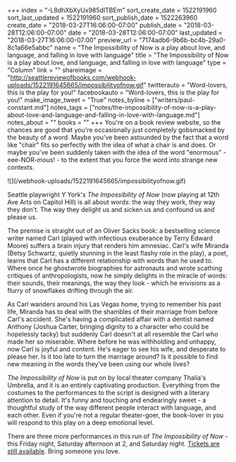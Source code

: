 +++
index = "-L8dhXbXyUx985dlTBEm"
sort_create_date = 1522191960
sort_last_updated = 1522191960
sort_publish_date = 1522263960
create_date = "2018-03-27T16:06:00-07:00"
publish_date = "2018-03-28T12:06:00-07:00"
date = "2018-03-28T12:06:00-07:00"
last_updated = "2018-03-27T16:06:00-07:00"
preview_url = "7174adb6-9b6b-bc4b-29a0-8c1a66e5abbc"
name = "The Impossibility of Now is a play about love, and language, and falling in love with language"
title = "The Impossibility of Now is a play about love, and language, and falling in love with language"
type = "Column"
link = ""
shareimage = "http://seattlereviewofbooks.com/webhook-uploads/1522191645665/impossibilityofnow.gif"
twitterauto = "Word-lovers, this is the play for you!"
facebookauto = "Word-lovers, this is the play for you!"
make_image_tweet = "True"
notes_byline = ["writers/paul-constant.md"]
notes_tags = ["notes/the-impossibility-of-now-is-a-play-about-love-and-language-and-falling-in-love-with-language.md"]
notes_about = ""
books = ""
+++
You're on a book review website, so the chances are good that you're occasionally just completely gobsmacked by the beauty of a word. Maybe you've been astounded by the fact that a word like "chair" fits so perfectly with the idea of what a chair is and does. Or maybe you've been suddenly taken with the idea of the word "enormous" - eee-NOR-mous! - to the extent that you force the word into strange new contexts.

<p class="image-left">![](/webhook-uploads/1522191645665/impossibilityofnow.gif)</p>

Seattle playwright Y York's *The Impossibility of Now* (now playing at 12th Ave Arts on Capitol Hill) is all about words: the way they work, they way they don't. The way they delight us and sicken us and confound us and please us. 

The premise is straight out of an Oliver Sacks book: a bestselling science writer named Carl (played with infectious exuberance by Terry Edward Moore) suffers a brain injury that renders him amnesiac. Carl's wife Miranda (Betsy Schwartz, quietly stunning in the least flashy role in the play), a poet, learns that Carl has a different relationship with words than he used to. Where once he ghostwrote biographies for astronauts and wrote scathing critiques of anthropologists, now he simply delights in the miracle of words: their sounds, their meanings, the way they look - which he envisions as a flurry of snowflakes drifting through the air.

As Carl wanders around his Las Vegas home, trying to remember his past life, Miranda has to deal with the shambles of their marriage from before Carl's accident. She's having a complicated affair with a dentist named Anthony (Joshua Carter, bringing dignity to a character who could be hopelessly tacky) but suddenly Carl doesn't at all resemble the Carl who made her so miserable. Where before he was withholding and unhappy, now Carl is joyful and content. He's eager to see his wife, and desperate to please her. Is it too late to turn the marriage around? Is it possible to find new meaning in the words they've been using our whole lives? 

*The Impossibility of Now* is put on by local theater company Thalia's Umbrella, and it is an entirely captivating production. Everything from the costumes to the performances to the script is designed with a literary attention to detail. It's funny and touching and endearingly sweet - a thoughtful study of the way different people interact with language, and each other. Even if you're not a regular theater-goer, the book-lover in you will respond to this play on a deep emotional level.

There are three more performances in this run of *The Impossibility of Now* - this Friday night, Saturday afternoon at 2, and Saturday night. [Tickets are still available]( https://theimpossibilityofnow.brownpapertickets.com/). Bring someone you love.
